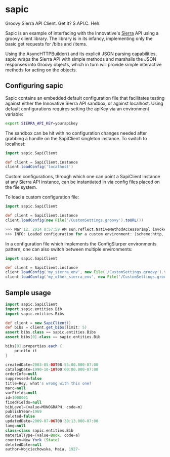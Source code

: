 sapic
=====

Groovy Sierra API Client. Get it? S.API.C. Heh.

Sapic is an example of interfacing with the Innovative's [Sierra](http://sierra.iii.com/) API using a groovy client library. The library is in its infancy, implementing only the basic get requests for /bibs and /items.

Using the AsyncHTTPBuilder() and its explicit JSON parsing capabilities, sapic wraps the Sierra API with simple methods and marshalls the JSON responses into Groovy objects, which in turn will provide simple interactive methods for acting on the objects.

Configuring sapic
-----------------

Sapic contains an embedded default configuration file that facilitates testing against either the Innovative Sierra API sandbox, or against localhost. Using default configurations requires setting the apiKey via an environment variable:
```bash
export SIERRA_API_KEY=yourapikey
```
The sandbox can be hit with no configuration changes needed after grabbing a handle on the SapiClient singleton instance. To switch to localhost:
```groovy
import sapic.SapiClient

def client = SapiClient.instance
client.loadConfig('localhost')
```

Custom configurations, through which one can point a SapiClient instance at any Sierra API instance, can be instantiated in via config files placed on the file system.

To load a custom configuration file:
```groovy
import sapic.SapiClient

def client = SapiClient.instance
client.loadConfig(new File('/CustomSettings.groovy').toURL())

>>> Mar 12, 2014 8:57:59 AM sun.reflect.NativeMethodAccessorImpl invoke0
>>> INFO: Loaded configuration for a custom environment: [scheme:http, host:http://super-sierra-install.com, port:80, rootPath:/iii/sierra-api, version:v42, key:sekrit]
```

In a configuration file which implements the ConfigSlurper environments pattern, one can also switch between multiple environments:
```groovy
import sapic.SapiClient

def client = SapiClient.instance
client.loadConfig('my_sierra_env', new File('/CustomSettings.groovy').toURL())
client.loadConfig('my_other_sierra_env', new File('/CustomSettings.groovy').toURL())
```

Sample usage
------------

```groovy
import sapic.SapiClient
import sapic.entities.Bib
import sapic.entities.Bibs

def client = new SapiClient()
def bibs = client.get_bibs(limit: 5)
assert bibs.class == sapic.entities.Bibs
assert bibs[0].class == sapic.entities.Bib

bibs[0].properties.each {
    println it
}

createdDate=2003-05-08T08:55:00.000-07:00
catalogDate=1990-10-10T00:00:00.000-07:00
orderInfo=null
suppressed=false
title=Hey, what's wrong with this one?
marc=null
varFields=null
id=1000001
fixedFields=null
bibLevel={value=MONOGRAPH, code=m}
publishYear=1969
deleted=false
updatedDate=2009-07-06T08:30:13.000-07:00
lang=null
class=class sapic.entities.Bib
materialType={value=Book, code=a}
country=New York (State)
deletedDate=null
author=Wojciechowska, Maia, 1927-
```
